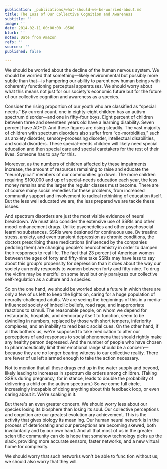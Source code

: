 ```yaml
---
publication: _publications/what-should-we-be-worried-about.md
title: The Loss of Our Collective Cognition and Awareness
subtitle: ''
image: ''
date: 2014-02-11 00:00:00 -0500
blurb: ''
notes: Date from Amazon
refs: ''
sources: ''
published: false

---
```

We should be worried about the decline of the human nervous system. We should be worried that something—likely environmental but possibly more subtle than that—is hampering our ability to parent new human beings with coherently functioning perceptual apparatuses. We should worry about what this means not just for our society's economic future but for the future of our collective cognition and awareness as a species.

Consider the rising proportion of our youth who are classified as “special needs.” By current count, one in eighty-eight children has an autism spectrum disorder—and one in fifty-four boys. Eight percent of children between three and seventeen years old have a learning disability. Seven percent have ADHD. And these figures are rising steadily. The vast majority of children with spectrum disorders also suffer from “co-morbidities," such as anxiety disorder, sensory-processing disorder, intellectual disabilities, and social disorders. These special-needs children will likely need special education and then special care and special caretakers for the rest of their lives. Someone has to pay for this.

Moreover, as the numbers of children affected by these impairments increase, the amount of resources remaining to raise and educate the “neurotypical” members of our communities go down. The more children requiring $100,000 and up of special-needs education each year, the less money remains and the larger the regular classes must become. There are of course many social remedies for these problems, from increased community support and involvement to radical rethinking of education itself. But the less well educated we are, the less prepared we are tackle these issues.

And spectrum disorders are just the most visible evidence of neural breakdown. We must also consider the extensive use of SSRIs and other mood-enhancement drugs. Unlike psychedelics and other psychosocial learning substances, SSRIs were designed for continuous use. By treating stress, anxiety, and even transient depression as chronic conditions, the doctors prescribing these medications (influenced by the companies peddling them) are changing people's neurochemistry in order to dampen their responses to real life. The fact that 23 percent of American women between the ages of forty and fifty-nine take SSRIs may have less to say about this group's propensity for depression than it does about the way our society currently responds to women between forty and fifty-nine. To drug the victim may be merciful on some level but only paralyzes our collective self-regulation as a culture and a species.

So on the one hand, we should be worried about a future in which there are only a few of us left to keep the lights on, caring for a huge population of neurally-challenged adults. We are seeing the beginnings of this in a media-influenced society of imbecilic beliefs, road rage, and inappropriate reactions to stimuli. The reasonable people, on whom we depend for restaurants, hospitals, and democracy itself to function, seem to be dwindling in numbers, replaced by those with short tempers, inferiority complexes, and an inability to read basic social cues. On the other hand, if all this bothers us, we're supposed to take medication to alter our perceptions of and responses to social phenomena that should rightly make any healthy person depressed. And the number of people who have chosen to pharmaceutically limit their emotional range should be a concern—because they are no longer bearing witness to our collective reality. There are fewer of us left alarmed enough to take the action necessary.

Not to mention that all these drugs end up in the water supply and beyond, likely leading to increases in spectrum dis orders among children. (Taking SSRIs during pregnancy, for in stance, leads to double the probability of delivering a child on the autism spectrum.) So we come full circle, increasingly incapable of doing anything about this feedback loop, or even caring about it. We're soaking in it.

But there's an even greater concern. We should worry less about our species losing its biosphere than losing its soul. Our collective perceptions and cognition are our greatest evolution ary achievement. This is the activity that gives biology its mean ing. Our human neural network is in the process of deteriorating and our perceptions are becoming skewed, both involuntarily and by our own hand. And all that most of us in the greater scien tific community can do is hope that somehow technology picks up the slack, providing more accurate sensors, faster networks, and a new virtual home for complexity.

We should worry that such networks won't be able to func tion without us; we should also worry that they will.